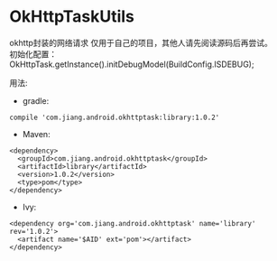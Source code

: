 # OkHttpTaskUtils
okhttp封装的网络请求
仅用于自己的项目，其他人请先阅读源码后再尝试。 <br />
初始化配置：<br />
 OkHttpTask.getInstance().initDebugModel(BuildConfig.ISDEBUG);


用法: <br />
* gradle: <br />
```
compile 'com.jiang.android.okhttptask:library:1.0.2'
```

* Maven: <br />
```
<dependency>
  <groupId>com.jiang.android.okhttptask</groupId>
  <artifactId>library</artifactId>
  <version>1.0.2</version>
  <type>pom</type>
</dependency>
```
* Ivy:  <br />
```
<dependency org='com.jiang.android.okhttptask' name='library' rev='1.0.2'>
  <artifact name='$AID' ext='pom'></artifact>
</dependency>
```



